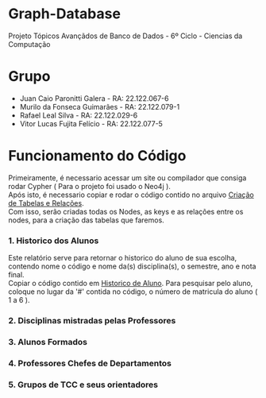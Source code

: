 # Graph-Database
Projeto Tópicos Avançãdos de Banco de Dados - 6º Ciclo - Ciencias da Computação
<br>

# Grupo

 - Juan Caio Paronitti Galera - RA: 22.122.067-6
 - Murilo da Fonseca Guimarães - RA: 22.122.079-1
 - Rafael Leal Silva - RA: 22.122.029-6
 - Vitor Lucas Fujita Felício - RA: 22.122.077-5

# Funcionamento do Código

 Primeiramente, é necessario acessar um site ou compilador que consiga rodar Cypher ( Para o projeto foi usado o Neo4j ).
 <br>
 Após isto, é necessario copiar e rodar o código contido no arquivo [Criação de Tabelas e Relações](https://github.com/RafLeal/Graph-Database/blob/main/Cria%C3%A7%C3%A3o%20de%20Tabelas%20e%20Rela%C3%A7%C3%B5es). 
 <br>
 Com isso, serão criadas todas os Nodes, as keys e as relações entre os nodes, para a criação das tabelas que faremos.

  ### 1. Historico dos Alunos

   Este relatório serve para retornar o historico do aluno de sua escolha, contendo nome o código e nome da(s) disciplina(s), o semestre, ano e nota final.
  <br>
   Copiar o código contido em [Historico de Aluno](https://github.com/RafLeal/Graph-Database/blob/main/Historico%20de%20Aluno). Para pesquisar pelo aluno, coloque no lugar da '#' contida no código, o número de matricula do aluno ( 1 a 6 ).

  ### 2. Disciplinas mistradas pelas Professores

  ### 3. Alunos Formados

  ### 4. Professores Chefes de Departamentos

  ### 5. Grupos de TCC e seus orientadores
 

